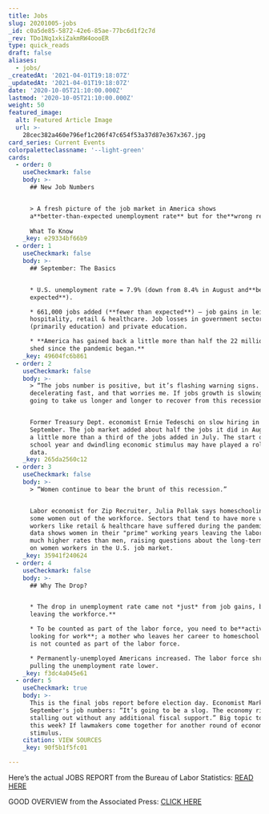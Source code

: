 ```yaml
---
title: Jobs
slug: 20201005-jobs
_id: c0a5de85-5872-42e6-85ae-77bc6d1f2c7d
_rev: TDo1Nq1xkiZakmRW4oooER
type: quick_reads
draft: false
aliases:
  - jobs/
_createdAt: '2021-04-01T19:18:07Z'
_updatedAt: '2021-04-01T19:18:07Z'
date: '2020-10-05T21:10:00.000Z'
lastmod: '2020-10-05T21:10:00.000Z'
weight: 50
featured_image:
  alt: Featured Article Image
  url: >-
    28cec382a460e796ef1c206f47c654f53a37d87e367x367.jpg
card_series: Current Events
colorpaletteclassname: '--light-green'
cards:
  - order: 0
    useCheckmark: false
    body: >-
      ## New Job Numbers


      > A fresh picture of the job market in America shows
      a**better-than-expected unemployment rate** but for the**wrong reason**.  
        
      What To Know
    _key: e29334bf66b9
  - order: 1
    useCheckmark: false
    body: >-
      ## September: The Basics


      * U.S. unemployment rate = 7.9% (down from 8.4% in August and**better than
      expected**).

      * 661,000 jobs added (**fewer than expected**) – job gains in leisure &
      hospitality, retail & healthcare. Job losses in government sector
      (primarily education) and private education.

      * **America has gained back a little more than half the 22 million jobs
      shed since the pandemic began.**
    _key: 49604fc6b861
  - order: 2
    useCheckmark: false
    body: >-
      > “The jobs number is positive, but it’s flashing warning signs. It’s
      decelerating fast, and that worries me. If jobs growth is slowing, it’s
      going to take us longer and longer to recover from this recession.”


      Former Treasury Dept. economist Ernie Tedeschi on slow hiring in
      September. The job market added about half the jobs it did in August, and
      a little more than a third of the jobs added in July. The start of the
      school year and dwindling economic stimulus may have played a role in the
      data.
    _key: 265da2560c12
  - order: 3
    useCheckmark: false
    body: >-
      > “Women continue to bear the brunt of this recession.”


      Labor economist for Zip Recruiter, Julia Pollak says homeschooling forced
      some women out of the workforce. Sectors that tend to have more women
      workers like retail & healthcare have suffered during the pandemic. New
      data shows women in their "prime" working years leaving the labor force at
      much higher rates than men, raising questions about the long-term impact
      on women workers in the U.S. job market.
    _key: 35941f240624
  - order: 4
    useCheckmark: false
    body: >-
      ## Why The Drop?


      * The drop in unemployment rate came not *just* from job gains, but**folks
      leaving the workforce.**

      * To be counted as part of the labor force, you need to be**actively
      looking for work**; a mother who leaves her career to homeschool her kids
      is not counted as part of the labor force.

      * Permanently-unemployed Americans increased. The labor force shrank,
      pulling the unemployment rate lower.
    _key: f3dc4a045e61
  - order: 5
    useCheckmark: true
    body: >-
      This is the final jobs report before election day. Economist Mark Zandi on
      September's job numbers: “It’s going to be a slog. The economy risks
      stalling out without any additional fiscal support.” Big topic to watch
      this week? If lawmakers come together for another round of economic
      stimulus.
    citation: VIEW SOURCES
    _key: 90f5b1f5fc01

---
```

Here’s the actual JOBS REPORT from the Bureau of Labor Statistics: [READ HERE](https://www.bls.gov/news.release/empsit.nr0.htm)

GOOD OVERVIEW from the Associated Press: [CLICK HERE](https://apnews.com/article/virus-outbreak-us-news-economy-bda32f552bd450be2b804131cd5d49e6)